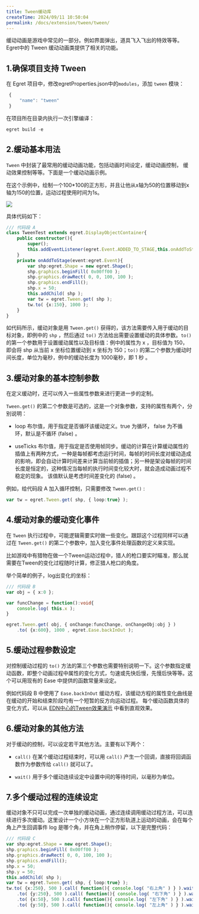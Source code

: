 ```yaml
---
title: Tween缓动库
createTime: 2024/09/11 10:50:04
permalink: /docs/extension/tween/tween/
---
```

缓动动画是游戏中常见的一部分。例如界面弹出，道具飞入飞出的特效等等。Egret中的 Tween 缓动动画类提供了相关的功能。

## 1.确保项目支持 Tween

在 Egret 项目中，修改egretProperties.json中的`modules`，添加 `tween` 模块：
``` typescript
 {
     "name": "tween"
 }
 ``` 
在项目所在目录内执行一次引擎编译：

``` typescript
egret build -e
``` 

## 2.缓动基本用法

`Tween` 中封装了最常用的缓动动画功能，包括动画时间设定，缓动动画控制， 缓动效果控制等等。下面是一个缓动动画示例。

在这个示例中，绘制一个100*100的正方形，并且让他从x轴为50的位置移动到x轴为150的位置，运动过程使用时间为1s。

![](568b43fa06115.gif)

具体代码如下：

``` typescript
/// 代码段 A
class TweenTest extends egret.DisplayObjectContainer{
    public constructor(){
        super();
        this.addEventListener(egret.Event.ADDED_TO_STAGE,this.onAddToStage,this);
    }
    private onAddToStage(event:egret.Event){
        var shp:egret.Shape = new egret.Shape();
        shp.graphics.beginFill( 0x00ff00 );
        shp.graphics.drawRect( 0, 0, 100, 100 );
        shp.graphics.endFill();
        shp.x = 50;
        this.addChild( shp );
        var tw = egret.Tween.get( shp );
        tw.to( {x:150}, 1000 );
    }
}
``` 

如代码所示，缓动对象是用 `Tween.get()` 获得的，该方法需要传入用于缓动的目标对象，即例中的 `shp` ，然后通过 `to()` 方法给出需要设置缓动的具体参数。`to()` 的第一个参数用于设置缓动属性以及目标值：例中的属性为 x ，目标值为 150，即会将 shp 从当前 x 坐标位置缓动到 x 坐标为 150；`to()` 的第二个参数为缓动时间长度，单位为毫秒，例中的缓动长度为 1000毫秒，即 1 秒 。

## 3.缓动对象的基本控制参数

在定义缓动时，还可以传入一些属性参数来进行更进一步的定制。

`Tween.get()` 的第二个参数是可选的，这是一个对象参数，支持的属性有两个，分别说明：

* loop  布尔值，用于指定是否循环该缓动定义。true 为循环， false 为不循环，默认是不循环 (false) 。

* useTicks  布尔值，用于指定是否使用帧同步。缓动的计算在计算缓动属性的插值上有两种方式，一种是每帧都考虑运行时间，每帧的时间长度对缓动造成的影响，即会自动计算时间差来计算当前帧的插值；另一种是架设每帧的时间长度是恒定的，这种情况当每帧的执行时间变化较大时，就会造成动画过程不稳定的现象。 该值默认是考虑时间差变化的 (false) 。

例如，给代码段 A 加入循环控制，只需要修改 `Tween.get()` :

``` typescript
var tw = egret.Tween.get( shp, { loop:true} );
``` 

## 4.缓动对象的缓动变化事件

在 `Tween` 执行过程中，可能逻辑需要实时做一些变化。跟踪这个过程同样可以通过在 `Tween.get()` 的第二个参数中，加入变化事件处理函数的定义来实现。

比如游戏中有猎物在做一个Tween运动过程中，猎人的枪口要实时瞄准，那么就需要在Tween的变化过程随时计算，修正猎人枪口的角度。

举个简单的例子，log出变化的坐标：

``` typescript
/// 代码段 B
var obj = { x:0 };

var funcChange = function():void{
    console.log( this.x );
}

egret.Tween.get( obj, { onChange:funcChange, onChangeObj:obj } )
    .to( {x:600}, 1000 , egret.Ease.backInOut );
``` 

## 5.缓动过程参数设定

对控制缓动过程的 `to()` 方法的第三个参数也需要特别说明一下。这个参数指定缓动函数，即整个动画过程中属性的变化方式，匀速或先快后慢，先慢后快等等。这个可以用现有的 Ease 中提供的函数常量来设定。 

例如代码段 B 中使用了 `Ease.backInOut` 缓动方程，该缓动方程的属性变化曲线是在缓动的开始和结束阶段均有一个短暂的反方向运动过程。 每个缓动函数具体的变化方式，可以从 [EDN中心的Tween效果演示](http://edn.egret.com/cn/article/index/id/53) 中看到直观效果。


## 6.缓动对象的其他方法

对于缓动的控制，可以设定若干其他方法。主要有以下两个：

* `call()` 在某个缓动过程结束时，可以用 `call()` 产生一个回调，直接将回调函数作为参数传给 `call()` 就可以了。

* `wait()` 用于多个缓动连续设定中设置中间的等待时间，以毫秒为单位。

## 7.多个缓动过程的连续设定

缓动对象不只可以完成一次单独的缓动动画，通过连续调用缓动过程方法，可以连续进行多次缓动。这里设计一个小方块在一个正方形轨道上运动的动画，会在每个角上产生回调事件 log 是哪个角，并在角上稍作停留，以下是完整代码：

``` typescript
/// 代码段 C
var shp:egret.Shape = new egret.Shape();
shp.graphics.beginFill( 0x00ff00 );
shp.graphics.drawRect( 0, 0, 100, 100 );
shp.graphics.endFill();
shp.x = 50;
shp.y = 50;
this.addChild( shp );
var tw = egret.Tween.get( shp, { loop:true} );
tw.to( {x:250}, 500 ).call( function(){ console.log( "右上角" ) } ).wait( 100 )
    .to( {y:250}, 500 ).call( function(){ console.log( "右下角" ) } ).wait( 100 )
    .to( {x:50}, 500 ).call( function(){ console.log( "左下角" ) } ).wait( 100 )
    .to( {y:50}, 500 ).call( function(){ console.log( "左上角" ) } ).wait( 100 );
``` 
